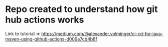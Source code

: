# Repo created to understand how git hub actions works
Link to tutorial =>  https://medium.com/@alexander.volminger/ci-cd-for-java-maven-using-github-actions-d009a7cb4b8f
